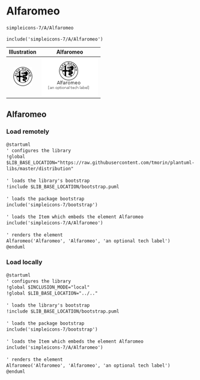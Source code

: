 # Alfaromeo


```text
simpleicons-7/A/Alfaromeo
```

```text
include('simpleicons-7/A/Alfaromeo')
```



| Illustration | Alfaromeo |
| :---: | :---: |
| ![illustration for Illustration](../../simpleicons-7/A/Alfaromeo.png) | ![illustration for Alfaromeo](../../simpleicons-7/A/Alfaromeo.Local.png) |




## Alfaromeo

### Load remotely
```plantuml
@startuml
' configures the library
!global $LIB_BASE_LOCATION="https://raw.githubusercontent.com/tmorin/plantuml-libs/master/distribution"

' loads the library's bootstrap
!include $LIB_BASE_LOCATION/bootstrap.puml

' loads the package bootstrap
include('simpleicons-7/bootstrap')

' loads the Item which embeds the element Alfaromeo
include('simpleicons-7/A/Alfaromeo')

' renders the element
Alfaromeo('Alfaromeo', 'Alfaromeo', 'an optional tech label')
@enduml
```

### Load locally
```plantuml
@startuml
' configures the library
!global $INCLUSION_MODE="local"
!global $LIB_BASE_LOCATION="../.."

' loads the library's bootstrap
!include $LIB_BASE_LOCATION/bootstrap.puml

' loads the package bootstrap
include('simpleicons-7/bootstrap')

' loads the Item which embeds the element Alfaromeo
include('simpleicons-7/A/Alfaromeo')

' renders the element
Alfaromeo('Alfaromeo', 'Alfaromeo', 'an optional tech label')
@enduml
```

